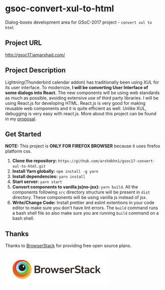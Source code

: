 # gsoc-convert-xul-to-html
Dialog-boxes development area for GSoC-2017 project - `convert xul to html`

## Project URL
http://gsoc17.iamarshad.com/

## Project Description
Lightning(Thunderbird calendar addon) has traditionally been using XUL for its user interface. To modernize, **I will be converting User Interface of some dialogs into React.** The new components will be using web standards as much as possible, avoiding extensive use of third party libraries. I will be using React.js for developing HTML. React.js is very good for making reusable web components and it is quite efficient as well. Unlike XUL, debugging is very easy with react.js. More about this project can be found in my [proposal](https://goo.gl/Eothqj).

## Get Started
**NOTE:** This project is **ONLY FOR FIREFOX BROWSER** because it uses firefox platform css.

1. **Clone the repository:** `https://github.com/arshdkhn1/gsoc17-convert-xul-to-html.git`
2. **Install Yarn globally:** `npm install -g yarn`
3. **Install dependencies:** `yarn install`
4. **Start server:** `yarn start`
5. **Convert components to vanilla js(no-jsx):** `yarn build`. 
All the components following `src` directory structure will be present in `dist` directory. These components will be using vanilla js instead of jsx.
6. **Write/Change Code:** Install prettier and eslint extentions in your code editor to make sure you don't have lint errors. The `build` command runs a bash shell file so also make sure you are running `build` command on a bash shell.

## Thanks

Thanks to [BrowserStack](https://www.browserstack.com/) for providing free open source plans.

![BrowserStack](bslogo.png?raw=true=50x)
